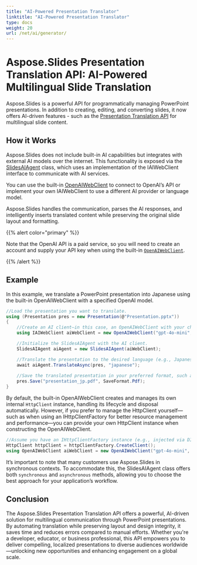 ```yaml
---
title: "AI-Powered Presentation Translator"
linktitle: "AI-Powered Presentation Translator"
type: docs
weight: 20
url: /net/ai/generator/
---
```


# Aspose.Slides Presentation Translation API: AI-Powered Multilingual Slide Translation

Aspose.Slides is a powerful API for programmatically managing PowerPoint presentations. In addition to creating, editing, and converting slides, it now offers AI-driven features - such as the [Presentation Translation API](https://reference.aspose.com/slides/net/aspose.slides.ai/) for multilingual slide content.

## How it Works

Aspose.Slides does not include built-in AI capabilities but integrates with external AI models over the internet. This functionality is exposed via the [SlidesAIAgent](https://reference.aspose.com/slides/net/aspose.slides.ai/slidesaiagent) class, which uses an implementation of the IAIWebClient interface to communicate with AI services.

You can use the built-in [OpenAIWebClient](https://reference.aspose.com/slides/net/aspose.slides.ai/openaiwebclient/) to connect to OpenAI’s API or implement your own IAIWebClient to use a different AI provider or language model.

Aspose.Slides handles the communication, parses the AI responses, and intelligently inserts translated content while preserving the original slide layout and formatting.

{{% alert color="primary" %}}

Note that the OpenAI API is a paid service, so you will need to create an account and supply your API key when using the built-in [`OpenAIWebClient`](https://reference.aspose.com/slides/net/aspose.slides.ai/openaiwebclient/).

{{% /alert %}}

## Example

In this example, we translate a PowerPoint presentation into Japanese using the built-in OpenAIWebClient with a specified OpenAI model.

```csharp
//Load the presentation you want to translate.
using (Presentation pres = new Presentation(@"Presentation.pptx"))
{
	//Create an AI client—in this case, an OpenAIWebClient with your chosen model and API key.
	using IAIWebClient aiWebClient = new OpenAIWebClient("gpt-4o-mini", "apiKey", null);

	//Initialize the SlidesAIAgent with the AI client.
	SlidesAIAgent aiAgent = new SlidesAIAgent(aiWebClient);

	//Translate the presentation to the desired language (e.g., Japanese).
	await aiAgent.TranslateAsync(pres, "japanese");
	
	//Save the translated presentation in your preferred format, such as PDF.
	pres.Save("presentation_jp.pdf", SaveFormat.Pdf);
}
```

By default, the built-in OpenAIWebClient creates and manages its own internal `HttpClient` instance, handling its lifecycle and disposal automatically. However, if you prefer to manage the HttpClient yourself—such as when using an IHttpClientFactory for better resource management and performance—you can provide your own HttpClient instance when constructing the OpenAIWebClient.

```csharp
//Assume you have an IHttpClientFactory instance (e.g., injected via DI)
HttpClient httpClient = httpClientFactory.CreateClient();
using OpenAIWebClient aiWebClient = new OpenAIWebClient("gpt-4o-mini", "apiKey",null, httpClient);
```

It’s important to note that many customers use Aspose.Slides in synchronous contexts. To accommodate this, the SlidesAIAgent class offers both `synchronous` and `asynchronous` methods, allowing you to choose the best approach for your application’s workflow.

## Conclusion

The Aspose.Slides Presentation Translation API offers a powerful, AI-driven solution for multilingual communication through PowerPoint presentations. By automating translation while preserving layout and design integrity, it saves time and reduces errors compared to manual efforts. Whether you're a developer, educator, or business professional, this API empowers you to deliver compelling, localized presentations to diverse audiences worldwide—unlocking new opportunities and enhancing engagement on a global scale.